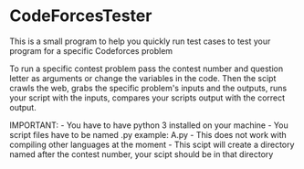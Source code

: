 # CodeForcesTester

This is a small program to help you quickly run test cases to test your program for a specific Codeforces problem

To run a specific contest problem pass the contest number and question letter as arguments or change the variables in the code. Then the scipt crawls the web, grabs the specific problem's inputs and the outputs, runs your script with the inputs, compares your scripts output with the correct output.

IMPORTANT:
	- You have to have python 3 installed on your machine
	- You script files have to be named <problem letter>.py example: A.py
	- This does not work with compiling other languages at the moment
	- This scipt will create a directory named after the contest number, your scipt should be in that directory
